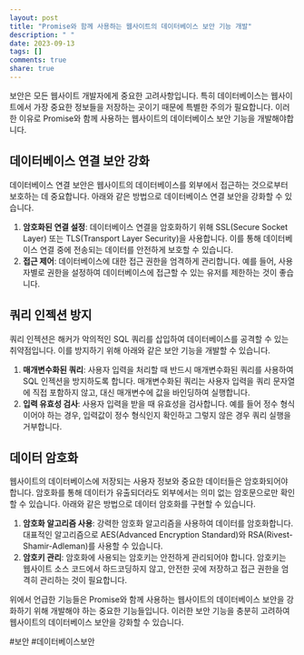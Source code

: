 ```yaml
---
layout: post
title: "Promise와 함께 사용하는 웹사이트의 데이터베이스 보안 기능 개발"
description: " "
date: 2023-09-13
tags: []
comments: true
share: true
---
```


보안은 모든 웹사이트 개발자에게 중요한 고려사항입니다. 특히 데이터베이스는 웹사이트에서 가장 중요한 정보들을 저장하는 곳이기 때문에 특별한 주의가 필요합니다. 이러한 이유로 Promise와 함께 사용하는 웹사이트의 데이터베이스 보안 기능을 개발해야합니다.

## 데이터베이스 연결 보안 강화

데이터베이스 연결 보안은 웹사이트의 데이터베이스를 외부에서 접근하는 것으로부터 보호하는 데 중요합니다. 아래와 같은 방법으로 데이터베이스 연결 보안을 강화할 수 있습니다.

1. **암호화된 연결 설정**: 데이터베이스 연결을 암호화하기 위해 SSL(Secure Socket Layer) 또는 TLS(Transport Layer Security)을 사용합니다. 이를 통해 데이터베이스 연결 중에 전송되는 데이터를 안전하게 보호할 수 있습니다.
2. **접근 제어**: 데이터베이스에 대한 접근 권한을 엄격하게 관리합니다. 예를 들어, 사용자별로 권한을 설정하여 데이터베이스에 접근할 수 있는 유저를 제한하는 것이 좋습니다.

## 쿼리 인젝션 방지

쿼리 인젝션은 해커가 악의적인 SQL 쿼리를 삽입하여 데이터베이스를 공격할 수 있는 취약점입니다. 이를 방지하기 위해 아래와 같은 보안 기능을 개발할 수 있습니다.

1. **매개변수화된 쿼리**: 사용자 입력을 처리할 때 반드시 매개변수화된 쿼리를 사용하여 SQL 인젝션을 방지하도록 합니다. 매개변수화된 쿼리는 사용자 입력을 쿼리 문자열에 직접 포함하지 않고, 대신 매개변수에 값을 바인딩하여 실행합니다.
2. **입력 유효성 검사**: 사용자 입력을 받을 때 유효성을 검사합니다. 예를 들어 정수 형식이어야 하는 경우, 입력값이 정수 형식인지 확인하고 그렇지 않은 경우 쿼리 실행을 거부합니다.

## 데이터 암호화

웹사이트의 데이터베이스에 저장되는 사용자 정보와 중요한 데이터들은 암호화되어야 합니다. 암호화를 통해 데이터가 유출되더라도 외부에서는 의미 없는 암호문으로만 확인할 수 있습니다. 아래와 같은 방법으로 데이터 암호화를 구현할 수 있습니다.

1. **암호화 알고리즘 사용**: 강력한 암호화 알고리즘을 사용하여 데이터를 암호화합니다. 대표적인 알고리즘으로 AES(Advanced Encryption Standard)와 RSA(Rivest-Shamir-Adleman)를 사용할 수 있습니다.
2. **암호키 관리**: 암호화에 사용되는 암호키는 안전하게 관리되어야 합니다. 암호키는 웹사이트 소스 코드에서 하드코딩하지 않고, 안전한 곳에 저장하고 접근 권한을 엄격히 관리하는 것이 필요합니다.

위에서 언급한 기능들은 Promise와 함께 사용하는 웹사이트의 데이터베이스 보안을 강화하기 위해 개발해야 하는 중요한 기능들입니다. 이러한 보안 기능을 충분히 고려하여 웹사이트의 데이터베이스 보안을 강화할 수 있습니다.

#보안 #데이터베이스보안